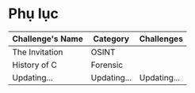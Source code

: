 # Phụ lục
|Challenge's Name|Category|Challenges|
|-|-|-|
|The Invitation|OSINT||
|History of C|Forensic||
|Updating...|Updating...|Updating...|

